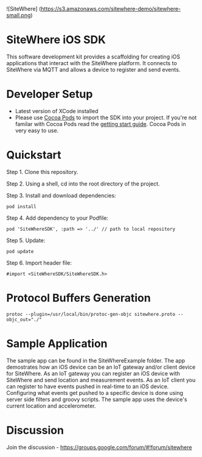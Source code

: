 ![SiteWhere] (https://s3.amazonaws.com/sitewhere-demo/sitewhere-small.png)

# SiteWhere iOS SDK
This software development kit provides a scaffolding for creating iOS applications
that interact with the SiteWhere platform. It connects to SiteWhere via MQTT and
allows a device to register and send events.

# Developer Setup
* Latest version of XCode installed
* Please use [Cocoa Pods](http://cocoapods.org/) to import the SDK into your project.  If you're not familar with Cocoa Pods read the [getting start guide](http://guides.cocoapods.org/using/getting-started.html).  Cocoa Pods in very easy to use.

# Quickstart
Step 1. Clone this repository.

Step 2. Using a shell, cd into the root directory of the project.

Step 3. Install and download dependencies:
```
pod install
```
Step 4. Add dependency to your Podfile:
```
pod 'SiteWhereSDK', :path => '../' // path to local repository
```
Step 5. Update:
```
pod update
```
Step 6. Import header file:
```
#import <SiteWhereSDK/SiteWhereSDK.h>
```

# Protocol Buffers Generation
```
protoc --plugin=/usr/local/bin/protoc-gen-objc sitewhere.proto --objc_out="./"
```

# Sample Application
The sample app can be found in the SiteWhereExample folder. The app demostrates how an iOS device can be an IoT gateway and/or client device for SiteWhere. As an IoT gateway you can register an iOS device with SiteWhere and send location and measurement events. As an IoT client you can register to have events pushed in real-time to an iOS device. Configuring what events get pushed to a specific device is done using server side filters and groovy scripts. The sample app uses the device's current location and accelerometer.

# Discussion
Join the discussion - https://groups.google.com/forum/#!forum/sitewhere
